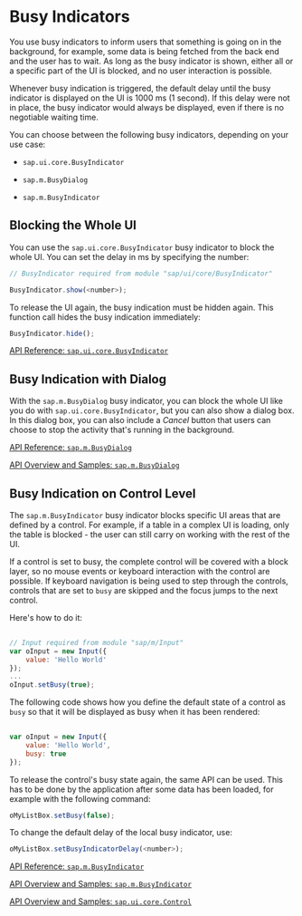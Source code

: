 <!-- loio0dd211065c714c0d8a35cecb5fea8557 -->

# Busy Indicators

You use busy indicators to inform users that something is going on in the background, for example, some data is being fetched from the back end and the user has to wait. As long as the busy indicator is shown, either all or a specific part of the UI is blocked, and no user interaction is possible.

Whenever busy indication is triggered, the default delay until the busy indicator is displayed on the UI is 1000 ms \(1 second\). If this delay were not in place, the busy indicator would always be displayed, even if there is no negotiable waiting time.

You can choose between the following busy indicators, depending on your use case:

-   `sap.ui.core.BusyIndicator`

-   `sap.m.BusyDialog`

-   `sap.m.BusyIndicator`




## Blocking the Whole UI

You can use the `sap.ui.core.BusyIndicator` busy indicator to block the whole UI. You can set the delay in ms by specifying the number:

```js
// BusyIndicator required from module "sap/ui/core/BusyIndicator"

BusyIndicator.show(<number>);
```

To release the UI again, the busy indication must be hidden again. This function call hides the busy indication immediately:

```js
BusyIndicator.hide();
```

[API Reference: `sap.ui.core.BusyIndicator`](https://ui5.sap.com/#/api/sap.ui.core.BusyIndicator)



## Busy Indication with Dialog

With the `sap.m.BusyDialog` busy indicator, you can block the whole UI like you do with `sap.ui.core.BusyIndicator`, but you can also show a dialog box. In this dialog box, you can also include a *Cancel* button that users can choose to stop the activity that's running in the background.

[API Reference: `sap.m.BusyDialog`](https://ui5.sap.com/#/api/sap.m.BusyDialog)

[API Overview and Samples: `sap.m.BusyDialog`](https://ui5.sap.com/#/entity/sap.m.BusyDialog)



## Busy Indication on Control Level

The `sap.m.BusyIndicator` busy indicator blocks specific UI areas that are defined by a control. For example, if a table in a complex UI is loading, only the table is blocked - the user can still carry on working with the rest of the UI.

If a control is set to busy, the complete control will be covered with a block layer, so no mouse events or keyboard interaction with the control are possible. If keyboard navigation is being used to step through the controls, controls that are set to `busy` are skipped and the focus jumps to the next control.

Here's how to do it:

```js
	
// Input required from module "sap/m/Input"
var oInput = new Input({
    value: 'Hello World'
});
...
oInput.setBusy(true);
```

The following code shows how you define the default state of a control as `busy` so that it will be displayed as busy when it has been rendered:

```js
	
var oInput = new Input({
    value: 'Hello World',
    busy: true
});   

```

To release the control's busy state again, the same API can be used. This has to be done by the application after some data has been loaded, for example with the following command:

```js
oMyListBox.setBusy(false);
```

To change the default delay of the local busy indicator, use:

```js
oMyListBox.setBusyIndicatorDelay(<number>);
```

[API Reference: `sap.m.BusyIndicator`](https://ui5.sap.com/#/api/sap.m.BusyIndicator)

[API Overview and Samples: `sap.m.BusyIndicator`](https://ui5.sap.com/#/entity/sap.m.BusyIndicator)

[API Overview and Samples: `sap.ui.core.Control`](https://ui5.sap.com/#/entity/sap.ui.core.Control)

